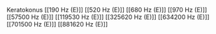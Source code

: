 Keratokonus
[[190 Hz (E)]]
[[520 Hz (E)]]
[[680 Hz (E)]]
[[970 Hz (E)]]
[[57500 Hz (E)]]
[[119530 Hz (E)]]
[[325620 Hz (E)]]
[[634200 Hz (E)]]
[[701500 Hz (E)]]
[[881620 Hz (E)]]